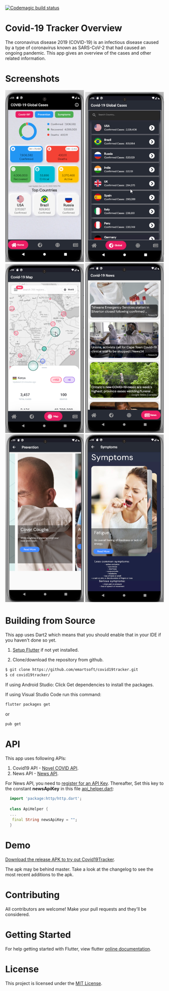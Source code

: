 [![Codemagic build status](https://api.codemagic.io/apps/5ee6763aac49996233aa71ee/5ee6763aac49996233aa71ed/status_badge.svg)](https://codemagic.io/apps/5ee6763aac49996233aa71ee/5ee6763aac49996233aa71ed/latest_build)

# Covid-19 Tracker Overview
The coronavirus disease 2019 (COVID-19) is an infectious disease caused by a type of coronavirus known as SARS-CoV-2 that had caused an ongoing pandemic. This app gives an overview of the cases and other related information.

# Screenshots

<img src="https://github.com/emartsoft/covid19tracker/blob/master/screenshot/homepage.png" alt="Home" width="250">
<img src="https://github.com/emartsoft/covid19tracker/blob/master/screenshot/caselist.png" alt="CaseList" width="250">
<img src="https://github.com/emartsoft/covid19tracker/blob/master/screenshot/casemap.png" alt="CaseMap" width="250">
<img src="https://github.com/emartsoft/covid19tracker/blob/master/screenshot/news.png" alt="News" width="250">
<img src="https://github.com/emartsoft/covid19tracker/blob/master/screenshot/prevention.png" alt="Prevention" width="250">
<img src="https://github.com/emartsoft/covid19tracker/blob/master/screenshot/symptoms.png" alt="Symptoms" width="250">

# Building from Source

This app uses Dart2 which means that you should enable that in your IDE if you haven't done so yet.
1. [Setup Flutter](https://flutter.dev/docs/get-started/install) if not yet installed.

2. Clone/download the repository from github.

```sh
$ git clone https://github.com/emartsoft/covid19tracker.git
$ cd covid19tracker/
```

If using Android Studio:
Click Get dependencies to install the packages.

If using Visual Studio Code run this command:
```sh
flutter packages get
```
or
```sh
pub get
```

# API
This app uses following APIs:
1. Covid19 API - [Novel COVID API](https://corona.lmao.ninja/).
2. News API - [News API](https://newsapi.org/).

For News API, you need to [register for an API Key](https://newsapi.org/register).
Thereafter, Set this key to the constant **newsApiKey** in this file [api_helper.dart](https://github.com/emartsoft/covid19tracker/blob/master/lib/api/api_helper.dart):

```dart
  import 'package:http/http.dart';

  class ApiHelper {
  ...
   final String newsApiKey = "";
  }
```

# Demo
[Download the release APK to try out Covid19Tracker](https://github.com/emartsoft/covid19tracker/blob/master/release/Covid19Tracker.apk).

The apk may be behind master. Take a look at the changelog to see the most recent additions to the apk.

# Contributing
All contributors are welcome! 
Make your pull requests and they'll be considered.

# Getting Started
For help getting started with Flutter, view flutter [online documentation](https://flutter.io/).

# License
This project is licensed under the [MIT License](LICENSE).

